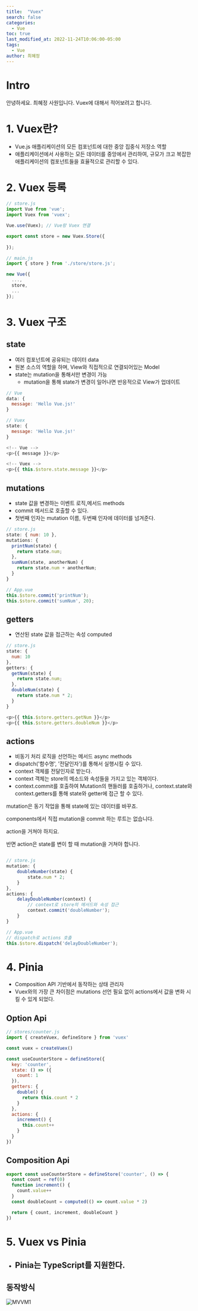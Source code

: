 ```yaml
---
title:  "Vuex"
search: false
categories: 
  - Vue
toc: true  
last_modified_at: 2022-11-24T10:06:00-05:00
tags:
  - Vue
author: 최혜정
---
```


# Intro
안녕하세요. 최혜정 사원입니다.
Vuex에 대해서 적어보려고 합니다.  

# 1. Vuex란?
- Vue.js 애플리케이션의 모든 컴포넌트에 대한 중앙 집중식 저장소 역할
- 애플리케이션에서 사용하는 모든 데이터를 중앙에서 관리하여, 규모가 크고 복잡한 애플리케이션의 컴포넌트들을 효율적으로 관리할 수 있다.

# 2. Vuex 등록
```javascript
// store.js
import Vue from 'vue';
import Vuex from 'vuex';

Vue.use(Vuex); // Vue랑 Vuex 연결

export const store = new Vuex.Store({
  
});
```

```javascript
// main.js
import { store } from './store/store.js';

new Vue({
  ...,
  store,
  ...
});
```

# 3. Vuex 구조

## state
- 여러 컴포넌트에 공유되는 데이터 data
- 원본 소스의 역할을 하며, View와 직접적으로 연결되어있는 Model
- state는 mutation을 통해서만 변경이 가능
  - mutation을 통해 state가 변경이 일어나면 반응적으로 View가 업데이트

```javascript
// Vue
data: {
  message: 'Hello Vue.js!'
}

// Vuex
state: {
  message: 'Hello Vue.js!'
}

<!-- Vue -->
<p>{{ message }}</p>

<!-- Vuex -->
<p>{{ this.$store.state.message }}</p>
```

## mutations
- state 값을 변경하는 이벤트 로직,메서드 methods
- commit 메서드로 호출할 수 있다.
- 첫번째 인자는 mutation 이름, 두번째 인자에 데이터를 넘겨준다.

```javascript
// store.js
state: { num: 10 },
mutations: {
  printNum(state) {
    return state.num;
  },
  sumNum(state, anotherNum) {
    return state.num + anotherNum;
  }
}

// App.vue
this.$store.commit('printNum');
this.$store.commit('sumNum', 20);
```

## getters
- 연산된 state 값을 접근하는 속성 computed

```javascript
// store.js
state: {
  num: 10
},
getters: {
  getNum(state) {
    return state.num;
  },
  doubleNum(state) {
    return state.num * 2;
  }
}

<p>{{ this.$store.getters.getNum }}</p>
<p>{{ this.$store.getters.doubleNum }}</p>
```

## actions
- 비동기 처리 로직을 선언하는 메서드 async methods
- dispatch('함수명', '전달인자')를 통해서 실행시킬 수 있다.
- context 객체를 전달인자로 받는다.
- context 객체는 store의 메소드와 속성들을 가지고 있는 객체이다.
- context.commit를 호출하여 Mutation의 핸들러를 호출하거나, context.state와 context.getters를 통해 state와 getter에 접근 할 수 있다.


mutation은 동기 작업을 통해 state에 있는 데이터를 바꾸죠.

components에서 직접  mutation을 commit 하는 루트는 없습니다. 

action을 거쳐야 하지요. 

반면 action은 state를 변이 할 때 mutation을 거쳐야 합니다.

```javascript

// store.js
mutation: {
    doubleNumber(state) {
        state.num * 2;
    }
},
actions: {
    delayDoubleNumber(context) { 
        // context로 store의 메서드와 속성 접근
        context.commit('doubleNumber');
    }
}

// App.vue
// dispatch로 actions 호출
this.$store.dispatch('delayDoubleNumber');
```

# 4. Pinia
- Composition API 기반에서 동작하는 상태 관리자
- Vuex와의 가장 큰 차이점은 mutations 선언 필요 없이 actions에서 값을 변화 시킬 수 있게 되었다.

## Option Api
```javascript
// stores/counter.js
import { createVuex, defineStore } from 'vuex'

const vuex = createVuex()

const useCounterStore = defineStore({
  key: 'counter',
  state: () => ({
    count: 1
  }),
  getters: {
    double() {
      return this.count * 2
    }
  },
  actions: {
    increment() {
      this.count++
    }
  }
})
```

## Composition Api
```javascript
export const useCounterStore = defineStore('counter', () => {
  const count = ref(0)
  function increment() {
    count.value++
  }
  const doubleCount = computed(() => count.value * 2)

  return { count, increment, doubleCount }
})
```

# 5. Vuex vs Pinia
- Pinia는 TypeScript를 지원한다.
  - 

## 동작방식
![MVVM1](./MVVM1.PNG) 

